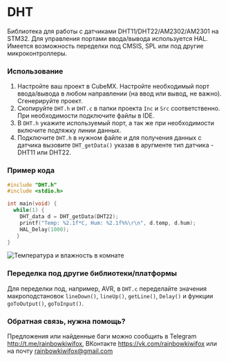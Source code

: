 # DHT
Библиотека для работы с датчиками DHT11/DHT22/AM2302/AM2301 на STM32. Для управления портами ввода/вывода используется HAL. Имеется возможность переделки под CMSIS, SPL или под другие микроконтроллеры. 
### Использование 
1) Настройте ваш проект в CubeMX. Настройте необходимый порт ввода/вывода в любом направлении (на ввод или вывод, не важно). Сгенерируйте проект.
2) Скопируйте ```DHT.h``` и ```DHT.c``` в папки проекта ```Inc``` и ```Src``` соответственно. При необходимости подключите файлы в IDE. 
3) В ```DHT.h``` укажите используемый порт, а так же при необходимости включите подтяжку линии данных.
4) Подключите ```DHT.h``` в нужном файле и для получения данных с датчика вызовите ```DHT_getData()``` указав в аругменте тип датчика - DHT11 или DHT22.
### Пример кода 
```c
#include "DHT.h"
#include <stdio.h>

int main(void) {
  while(1) {
    DHT_data d = DHT_getData(DHT22);
    printf("Temp: %2.1f*С, Hum: %2.1f%%\r\n", d.temp, d.hum);
    HAL_Delay(1000);
   }
}
```
![Температура и влажность в комнате](https://sun9-55.userapi.com/c855020/v855020053/1c8858/-fYv_Iowm7M.jpg)

### Переделка под другие библиотеки/платформы
Для переделки под, например, AVR, в ```DHT.c``` переделайте значения макроподстановок ```lineDown()```, ```lineUp()```, ```getLine()```, ```Delay()```  и функции ```goToOutput()```, ```goToInput()```.
### Обратная связь, нужна помощь?
Предложения или найденные баги можно сообщить в Telegram http://t.me/rainbowkiwifox, ВКонтакте https://vk.com/rainbowkiwifox или на почту rainbowkiwifox@gmail.com
